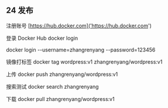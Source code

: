 ## 24 发布

注册账号 [https://hub.docker.com]('https://hub.docker.com')

登录 Docker Hub docker login

docker login --username=zhangrenyang --password=123456

镜像打标签 docker tag wordpress:v1 zhangrenyang/wordpress:v1

上传 docker push zhangrenyang/wordpress:v1

搜索测试 docker search zhangrenyang

下载 docker pull zhangrenyang/wordpress:v1
